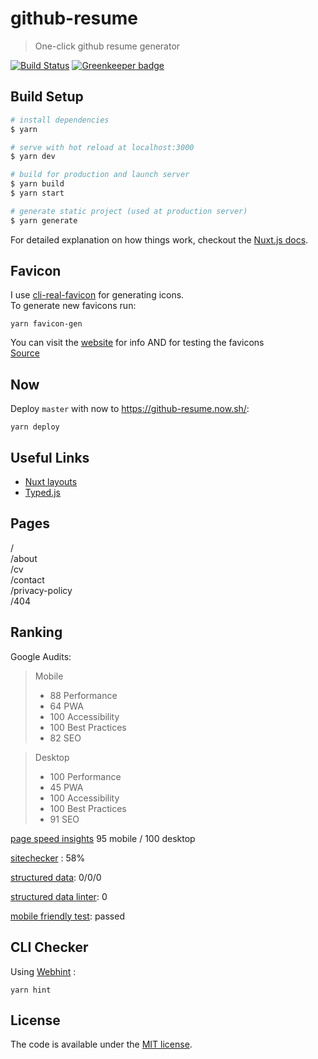 # github-resume

> One-click github resume generator

[![Build Status](https://travis-ci.com/stavros-liaskos/github-resume.svg?branch=master)](https://travis-ci.org/stavros-liaskos/github-resume) [![Greenkeeper badge](https://badges.greenkeeper.io/stavros-liaskos/stavrosliaskos.svg)](https://greenkeeper.io/) 

## Build Setup

``` bash
# install dependencies
$ yarn

# serve with hot reload at localhost:3000
$ yarn dev

# build for production and launch server
$ yarn build
$ yarn start

# generate static project (used at production server)
$ yarn generate
```

For detailed explanation on how things work, checkout the [Nuxt.js docs](https://github.com/nuxt/nuxt.js).

## Favicon
I use [cli-real-favicon](https://github.com/RealFaviconGenerator/cli-real-favicon) for generating icons.   
To generate new favicons run:  
```shell
yarn favicon-gen
``` 
You can visit the [website](https://realfavicongenerator.net) for info AND for testing the favicons   
[Source](https://realfavicongenerator.net)

## Now
Deploy `master` with now to https://github-resume.now.sh/:
```shell
yarn deploy
```

## Useful Links
- [Nuxt layouts](https://www.youtube.com/watch?v=YOKnSTp7d38)  
- [Typed.js](https://www.npmjs.com/package/vue-typer#getting-started)


## Pages
/   
/about   
/cv   
/contact   
/privacy-policy   
/404   

## Ranking
Google Audits:
> Mobile
> - 88 Performance 
> - 64 PWA          
> - 100 Accessibility
> - 100 Best Practices
> - 82 SEO

> Desktop
> - 100 Performance 
> - 45 PWA          
> - 100 Accessibility
> - 100 Best Practices
> - 91 SEO

[page speed insights](https://developers.google.com/speed/pagespeed/insights/) 95 mobile / 100 desktop

[sitechecker](https://sitechecker.pro/) : 58%  

[structured data](https://search.google.com/structured-data/testing-tool/):  0/0/0
 
[structured data linter](http://linter.structured-data.org/): 0 

[mobile friendly test](https://search.google.com/test/mobile-friendly): passed  

## CLI Checker
Using [Webhint](https://webhint.io/) :

```
yarn hint
```

## License

The code is available under the [MIT license](LICENSE).
